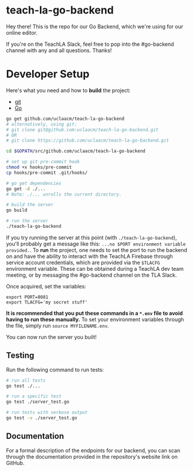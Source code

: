 # teach-la-go-backend

Hey there! This is the repo for our Go Backend, which we're using for our online editor.

If you're on the TeachLA Slack, feel free to pop into the #go-backend channel with any and all questions. Thanks!

# Developer Setup

Here's what you need and how to **build** the project:
* [git](https://git-scm.com/)
* [Go](https://golang.org/)

```sh
go get github.com/uclaacm/teach-la-go-backend
# alternatively, using git:
# git clone git@github.com:uclaacm/teach-la-go-backend.git
# OR
# git clone https://github.com/uclaacm/teach-la-go-backend.git

cd $GOPATH/src/github.com/uclaacm/teach-la-go-backend

# set up git pre-commit hook
chmod +x hooks/pre-commit
cp hooks/pre-commit .git/hooks/

# go get dependencies
go get -d ./...
# Note: ./... unrolls the current directory.

# build the server
go build

# run the server
./teach-la-go-backend

```
If you try running the server at this point (with `./teach-la-go-backend`), you'll probably get a message like this: `...no $PORT environment variable provided.`. To **run** the project, one needs to set the port to run the backend on and have the ability to interact with the TeachLA Firebase through service account credentials, which are provided via the `$TLACFG` environment variable. These can be obtained during a TeachLA dev team meeting, or by messaging the #go-backend channel on the TLA Slack.

Once acquired, set the variables:

```
export PORT=8081
export TLACFG='my secret stuff'
```

**It is recommended that you put these commands in a `*.env` file to avoid having to run these manually.** To set your environment variables through the file, simply run `source MYFILENAME.env`.

You can now run the server you built!

## Testing

Run the following command to run tests:

```sh
# run all tests
go test ./...

# run a specific test
go test ./server_test.go

# run tests with verbose output
go test -v ./server_test.go
```

## Documentation

For a formal description of the endpoints for our backend, you can scan through the documentation provided in the repository's website link on GitHub.